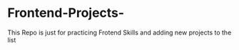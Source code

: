 # Frontend-Projects-
This  Repo is just for practicing Frotend Skills and adding new projects to the list 
